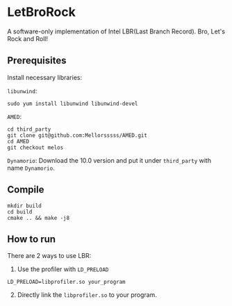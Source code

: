# LetBroRock
A software-only implementation of Intel LBR(Last Branch Record). Bro, Let's Rock and Roll!

## Prerequisites
Install necessary libraries:

`libunwind`:
```
sudo yum install libunwind libunwind-devel
```

`AMED`:
```
cd third_party
git clone git@github.com:Mellorsssss/AMED.git
cd AMED
git checkout melos
```

`Dynamorio`:
Download the 10.0 version and put it under `third_party` with name `Dynamorio`.

## Compile
```
mkdir build
cd build
cmake .. && make -j8
```

## How to run
There are 2 ways to use LBR:
1. Use the profiler with `LD_PRELOAD`
```
LD_PRELOAD=libprofiler.so your_program
```

2. Directly link the `libprofiler.so` to your program.

